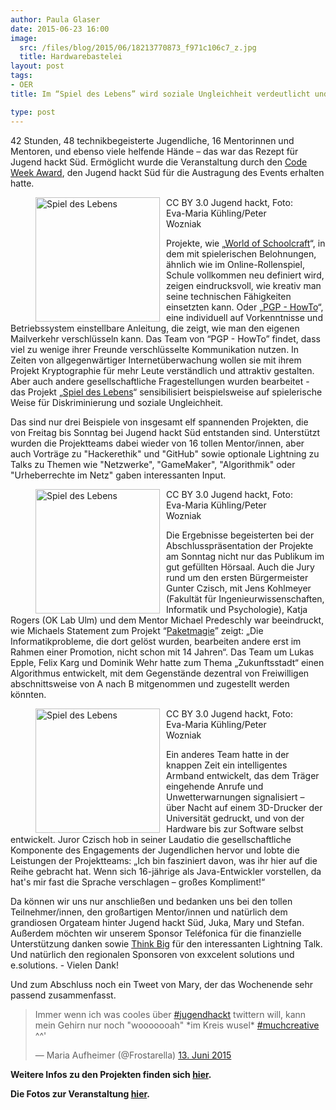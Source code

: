 ```yaml
---
author: Paula Glaser
date: 2015-06-23 16:00
image:
  src: /files/blog/2015/06/18213770873_f971c106c7_z.jpg
  title: Hardwarebastelei
layout: post
tags:
- OER
title: Im “Spiel des Lebens” wird soziale Ungleichheit verdeutlicht und durch “Paketmagie” entsteht ein dezentrales, umweltfreundliches Logistiksystem - die Jugend im Süden hat gehackt!

type: post
---
```

42 Stunden, 48 technikbegeisterte Jugendliche, 16 Mentorinnen und Mentoren, und ebenso viele helfende Hände – das war das Rezept für Jugend hackt Süd. Ermöglicht wurde die Veranstaltung durch den <a href="http://award.codeweek.de/">Code Week Award</a>, den Jugend hackt Süd für die Austragung des Events erhalten hatte.

<figure>
<a href="http://jugendhackt-de.okblogfarm.org/files/2015/06/18158023784_8532b2fc65_z.jpg"><img  style="float: left; width: 199px; margin-right: 10px"class="wp-image-1248 size-medium" src="http://jugendhackt-de.okblogfarm.org/files/2015/06/18158023784_8532b2fc65_z-199x300.jpg" alt="Spiel des Lebens" /></a></img>
<figcaption class="invitation-figcaption">CC BY 3.0 Jugend hackt, Foto: Eva-Maria Kühling/Peter Wozniak</figcaption>
</figure>

Projekte, wie „<a href="http://hackdash.org/projects/557c16883f8689f158e0f3c3">World of Schoolcraft</a>“, in dem mit spielerischen Belohnungen, ähnlich wie im Online-Rollenspiel, Schule vollkommen neu definiert wird, zeigen eindrucksvoll, wie kreativ man seine technischen Fähigkeiten einsetzten kann. Oder „<a href="http://hackdash.org/projects/557c29453f8689f158e0f3c7">PGP - HowTo</a>“, eine individuell auf Vorkenntnisse und Betriebssystem einstellbare Anleitung, die zeigt, wie man den eigenen Mailverkehr verschlüsseln kann. Das Team von “PGP - HowTo” findet, dass viel zu wenige ihrer Freunde verschlüsselte Kommunikation nutzen. In Zeiten von allgegenwärtiger Internetüberwachung wollen sie mit ihrem Projekt Kryptographie für mehr Leute verständlich und attraktiv gestalten. Aber auch andere gesellschaftliche Fragestellungen wurden bearbeitet - das Projekt „<a href="http://hackdash.org/projects/557c01f63f8689f158e0f3bb">Spiel des Lebens</a>“ sensibilisiert beispielsweise auf spielerische Weise für Diskriminierung und soziale Ungleichheit.

Das sind nur drei Beispiele von insgesamt elf spannenden Projekten, die von Freitag bis Sonntag bei Jugend hackt Süd entstanden sind. Unterstützt wurden die Projektteams dabei wieder von 16 tollen Mentor/innen, aber auch Vorträge zu "Hackerethik" und "GitHub" sowie optionale Lightning zu Talks zu Themen wie "Netzwerke", "GameMaker", "Algorithmik" oder "Urheberrechte im Netz" gaben interessanten Input.


<figure>
<a href="http://jugendhackt-de.okblogfarm.org/files/2015/06/18159939203_82cb96dbb4_z.jpg"><img  style="float: left; width: 199px; margin-right: 10px"class="wp-image-1248 size-medium" src="http://jugendhackt-de.okblogfarm.org/files/2015/06/18159939203_82cb96dbb4_z-300x199.jpg" alt="Spiel des Lebens" /></a></img>
<figcaption class="invitation-figcaption">CC BY 3.0 Jugend hackt, Foto: Eva-Maria Kühling/Peter Wozniak</figcaption>
</figure>

Die Ergebnisse begeisterten bei der Abschlusspräsentation der Projekte am Sonntag nicht nur das Publikum im gut gefüllten Hörsaal. Auch die Jury rund um  den ersten Bürgermeister Gunter Czisch, mit Jens Kohlmeyer (Fakultät  für Ingenieurwissenschaften, Informatik und Psychologie), Katja  Rogers (OK Lab Ulm) und dem Mentor Michael Predeschly war beeindruckt, wie Michaels Statement zum Projekt “<a href="http://hackdash.org/projects/557bf10f3f8689f158e0f371">Paketmagie</a>” zeigt: „Die  Informatikprobleme, die dort gelöst wurden, bearbeiten andere erst im  Rahmen einer Promotion, nicht schon mit 14 Jahren“. Das Team um Lukas  Epple, Felix Karg und Dominik Wehr hatte zum Thema „Zukunftsstadt“ einen Algorithmus entwickelt, mit dem Gegenstände dezentral von Freiwilligen abschnittsweise von A nach B mitgenommen und zugestellt werden könnten.


<figure>
<a href="http://jugendhackt-de.okblogfarm.org/files/2015/06/18213770873_f971c106c7_z.jpg"><img  style="float: left; width: 199px; margin-right: 10px"class="wp-image-1248 size-medium" src="http://jugendhackt-de.okblogfarm.org/files/2015/06/18213770873_f971c106c7_z-300x199.jpg" alt="Spiel des Lebens" /></a></img>
<figcaption class="invitation-figcaption">CC BY 3.0 Jugend hackt, Foto: Eva-Maria Kühling/Peter Wozniak</figcaption>
</figure>

Ein anderes Team hatte in der knappen Zeit ein intelligentes Armband entwickelt, das dem Träger eingehende Anrufe und Unwetterwarnungen signalisiert – über Nacht auf einem 3D-Drucker der Universität gedruckt, und von der Hardware bis zur Software selbst entwickelt. Juror Czisch hob in seiner Laudatio die gesellschaftliche Komponente des Engagements der Jugendlichen hervor und lobte die Leistungen der Projektteams: „Ich bin fasziniert davon, was ihr hier auf die Reihe gebracht hat. Wenn sich 16-jährige als Java-Entwickler vorstellen, da hat's mir fast die Sprache verschlagen – großes Kompliment!“

Da können wir uns nur anschließen und bedanken uns bei den tollen Teilnehmer/innen, den großartigen Mentor/innen und natürlich dem grandiosen Orgateam hinter Jugend hackt Süd, Juka, Mary und Stefan. Außerdem möchten wir unserem Sponsor Teléfonica für die finanzielle Unterstützung danken sowie <a href="https://www.think-big.org/">Think Big</a> für den interessanten Lightning Talk. Und natürlich den regionalen Sponsoren von exxcelent solutions und e.solutions. - Vielen Dank!

Und zum Abschluss noch ein Tweet von Mary, der das Wochenende sehr passend zusammenfasst.
<blockquote class="twitter-tweet" lang="de">
<p dir="ltr" lang="de">Immer wenn ich was cooles über <a href="https://twitter.com/hashtag/jugendhackt?src=hash">#jugendhackt</a> twittern will, kann mein Gehirn nur noch "wooooooah" *im Kreis wusel* <a href="https://twitter.com/hashtag/muchcreative?src=hash">#muchcreative</a> ^^'</p>
— Maria Aufheimer (@Frostarella) <a href="https://twitter.com/Frostarella/status/609867247427952640">13. Juni 2015</a></blockquote>
<script src="//platform.twitter.com/widgets.js" async="" charset="utf-8"></script>

<strong>Weitere Infos zu den Projekten finden sich <a href="http://hackdash.org/dashboards/jhsued2015">hier</a>.

Die Fotos zur Veranstaltung <a href="https://www.flickr.com/photos/okfde/sets/72157654508365302">hier</a>.</strong>